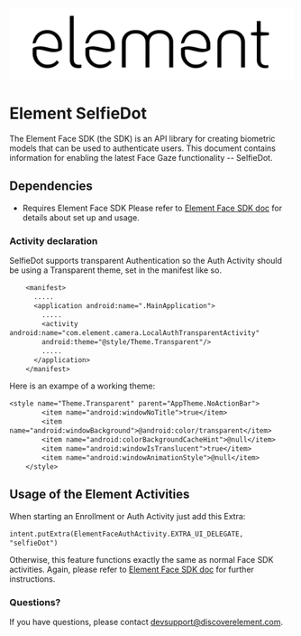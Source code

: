 ![element](images/element.png "element")
# Element SelfieDot
The Element Face SDK (the SDK) is an API library for creating biometric models that can be used to authenticate users. This document contains information for enabling the latest Face Gaze functionality -- SelfieDot. 

## Dependencies
- Requires Element Face SDK
Please refer to [Element Face SDK doc](element-face-sdk-guide.md) for details about set up and usage.

### Activity declaration
SelfieDot supports transparent Authentication so the Auth Activity should be using a Transparent theme, set in the manifest like so.
```
    <manifest>
      .....
      <application android:name=".MainApplication">
        .....
        <activity android:name="com.element.camera.LocalAuthTransparentActivity"
        android:theme="@style/Theme.Transparent"/>
        .....
      </application>
    </manifest>
```

Here is an exampe of a working theme:
```
<style name="Theme.Transparent" parent="AppTheme.NoActionBar">
        <item name="android:windowNoTitle">true</item>
        <item name="android:windowBackground">@android:color/transparent</item>
        <item name="android:colorBackgroundCacheHint">@null</item>
        <item name="android:windowIsTranslucent">true</item>
        <item name="android:windowAnimationStyle">@null</item>
    </style>
```


## Usage of the Element Activities
When starting an Enrollment or Auth Activity just add this Extra: 
 ```
 intent.putExtra(ElementFaceAuthActivity.EXTRA_UI_DELEGATE, "selfieDot")
 ```

Otherwise, this feature functions exactly the same as normal Face SDK activities. Again, please refer to [Element Face SDK doc](element-face-sdk-guide.md) for further instructions.

### Questions?
If you have questions, please contact devsupport@discoverelement.com.
